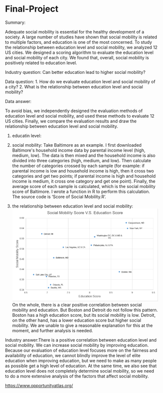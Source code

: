 # Final-Project
Summary:

Adequate social mobility is essential for the healthy development of a society. A large number of studies have shown that social mobility is related to multiple factors, and education is one of the most concerned. To study the relationship between education level and social mobility, we analyzed 12 US cities. We designed a scoring algorithm to evaluate the education level and social mobility of each city. We found that, overall, social mobility is positively related to education level.


Industry question: Can better education lead to higher social mobility?

Data question: 1. How do we evaluate education level and social mobility of a city? 2. What is the relationship between education level and social mobility?

Data answer: 

To avoid bias, we independently designed the evaluation methods of education level and social mobility, and used these methods to evaluate 12 US cities. Finally, we compare the evaluation results and draw the relationship between education level and social mobility.

1. educatin level:

2. social mobility: Take Baltimore as an example. I first downloaded Baltimore's household income data by parental income level (high, medium, low). The data is then mixed and the household income is also divided into three categories (high, medium, and low). Then calculate the number of categories crossed by each sample (for example: if parental income is low and household income is high, then it cross two categories and get two points; if parental income is high and household income is medium, it cross one category and get one point). Finally, the average score of each sample is calculated, which is the social mobility score of Baltimore. I wrote a function in R to perform this calculation. The source code is ‘Score of Social Mobility.R’.

3. the relationship between education level and social mobility:
![](https://github.com/hynz233/Final-Project/blob/master/Final_plot.png)
On the whole, there is a clear positive correlation between social mobility and education. But Boston and Detroit do not follow this pattern. Boston has a high education score, but its social mobility is low. Detroit, on the other hand, has a lower education score but higher social mobility. We are unable to give a reasonable explanation for this at the moment, and further analysis is needed.


Industry answer:There is a positive correlation between education level and social mobility. We can increase social mobility by improving education. Because our evaluation of education level focuses more on the fairness and availability of education, we cannot blindly improve the level of elite education when improving education, but we need to make as many people as possible get a high level of education. At the same time, we also see that education level does not completely determine social mobility, so we need to do a more extensive analysis of the factors that affect social mobility.



https://www.opportunityatlas.org/
